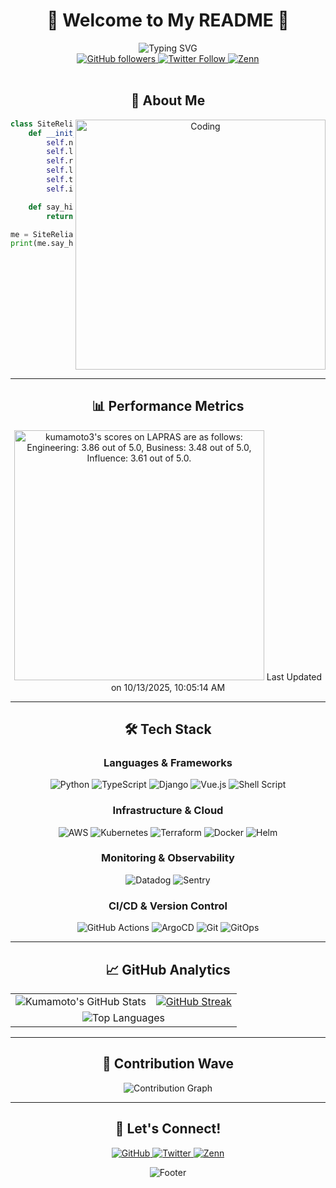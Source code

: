 <div align="center">

# 🌊 Welcome to My README 🐬

<img src="https://readme-typing-svg.herokuapp.com?font=Fira+Code&weight=600&size=28&duration=3000&pause=1000&color=0891B2&center=true&vCenter=true&width=600&lines=Hi%2C+I'm+Kumamoto+%F0%9F%91%8B;Site+Reliability+Engineer+%F0%9F%8F%97%EF%B8%8F;" alt="Typing SVG" />

<br/>

<a href="https://github.com/Kumamoto-Hamachi">
  <img src="https://img.shields.io/github/followers/Kumamoto-Hamachi?label=Follow&style=for-the-badge&color=0891b2&labelColor=1c1917" alt="GitHub followers" />
</a>
<a href="https://twitter.com/digitalhimiko">
  <img src="https://img.shields.io/twitter/follow/digitalhimiko?style=for-the-badge&color=0891b2&labelColor=1c1917&logo=twitter&logoColor=white" alt="Twitter Follow" />
</a>
<a href="https://zenn.dev/kumamoto">
  <img src="https://img.shields.io/badge/Zenn-3EA8FF?style=for-the-badge&logo=zenn&logoColor=white" alt="Zenn" />
</a>

</div>

<br/>

<div align="center">
  
## 🎯 About Me

<img align="right" alt="Coding" width="400" src="https://github.com/user-attachments/assets/5e11878e-255f-4d93-ae85-036621de7766">

<div align="left">

```python
class SiteReliabilityEngineer:
    def __init__(self):
        self.name = "Kumamoto"
        self.location = "Japan 🗾"
        self.role = "Site Reliability Engineer (SRE)"
        self.languages = ["Python 🐍", "TypeScript", "HCL (Terraform)"]
        self.tools = ["Kubernetes ☸️", "AWS ☁️", "Terraform 🏗️", "Datadog 📊"]
        self.interests = ["Infrastructure as Code", "Observability", "Automation"]

    def say_hi(self):
        return "Building reliable systems and keeping them running smoothly! 🚀"

me = SiteReliabilityEngineer()
print(me.say_hi())
```

</div>

</div>

<br clear="right"/>

---

<div align="center">

## 📊 Performance Metrics

<!--START_SECTION:lapras-card-->
<p ><a href="https://lapras.com/public/kumamoto3" target="_blank" rel="noopener noreferrer"><img alt="kumamoto3's scores on LAPRAS are as follows: Engineering: 3.86 out of 5.0, Business: 3.48 out of 5.0, Influence: 3.61 out of 5.0." src="https://lapras-card-generator.vercel.app/api/svg?e=3.86&b=3.48&i=3.61&b1=%23767676&b2=%23e1e1e1&i1=%23888888&i2=%23cccccc&l=en" width="400" ></a>  
Last Updated on 10/13/2025, 10:05:14 AM</p>
<!--END_SECTION:lapras-card-->

</div>

---

<div align="center">

## 🛠️ Tech Stack

### Languages & Frameworks

<p>
  <img src="https://img.shields.io/badge/Python-3776AB?style=for-the-badge&logo=python&logoColor=white" alt="Python" />
  <img src="https://img.shields.io/badge/TypeScript-007ACC?style=for-the-badge&logo=typescript&logoColor=white" alt="TypeScript" />
  <img src="https://img.shields.io/badge/Django-092E20?style=for-the-badge&logo=django&logoColor=white" alt="Django" />
  <img src="https://img.shields.io/badge/Vue.js-4FC08D?style=for-the-badge&logo=vue.js&logoColor=white" alt="Vue.js" />
  <img src="https://img.shields.io/badge/Shell_Script-4EAA25?style=for-the-badge&logo=gnu-bash&logoColor=white" alt="Shell Script" />
</p>

### Infrastructure & Cloud

<p>
  <img src="https://img.shields.io/badge/AWS-FF9900?style=for-the-badge&logo=amazon-aws&logoColor=white" alt="AWS" />
  <img src="https://img.shields.io/badge/Kubernetes-326CE5?style=for-the-badge&logo=kubernetes&logoColor=white" alt="Kubernetes" />
  <img src="https://img.shields.io/badge/Terraform-7B42BC?style=for-the-badge&logo=terraform&logoColor=white" alt="Terraform" />
  <img src="https://img.shields.io/badge/Docker-2496ED?style=for-the-badge&logo=docker&logoColor=white" alt="Docker" />
  <img src="https://img.shields.io/badge/Helm-0F1689?style=for-the-badge&logo=helm&logoColor=white" alt="Helm" />
</p>

### Monitoring & Observability

<p>
  <img src="https://img.shields.io/badge/Datadog-632CA6?style=for-the-badge&logo=datadog&logoColor=white" alt="Datadog" />
  <img src="https://img.shields.io/badge/Sentry-362D59?style=for-the-badge&logo=sentry&logoColor=white" alt="Sentry" />
</p>

### CI/CD & Version Control

<p>
  <img src="https://img.shields.io/badge/GitHub_Actions-2088FF?style=for-the-badge&logo=github-actions&logoColor=white" alt="GitHub Actions" />
  <img src="https://img.shields.io/badge/ArgoCD-EF7B4D?style=for-the-badge&logo=argo&logoColor=white" alt="ArgoCD" />
  <img src="https://img.shields.io/badge/Git-F05032?style=for-the-badge&logo=git&logoColor=white" alt="Git" />
  <img src="https://img.shields.io/badge/GitOps-FCA121?style=for-the-badge&logo=git&logoColor=white" alt="GitOps" />
</p>

</div>

---

<div align="center">

## 📈 GitHub Analytics

<table>
  <tr>
    <td align="center">
      <img src="https://github-readme-stats.vercel.app/api?username=Kumamoto-Hamachi&count_private=true&show_icons=true&theme=tokyonight&hide_border=true&bg_color=0D1117" alt="Kumamoto's GitHub Stats" />
    </td>
    <td align="center">
      <a href="https://git.io/streak-stats"><img src="https://streak-stats.demolab.com?user=Kumamoto-Hamachi&theme=tokyonight&hide_border=true" alt="GitHub Streak" /></a>
    </td>
  </tr>
  <tr>
    <td align="center" colspan="2">
      <img src="https://github-readme-stats.vercel.app/api/top-langs/?username=Kumamoto-Hamachi&layout=compact&theme=tokyonight&hide_border=true&bg_color=0D1117" alt="Top Languages" />
    </td>
  </tr>
</table>

</div>

---

<div align="center">

## 🌊 Contribution Wave

<img src="https://github-readme-activity-graph.vercel.app/graph?username=Kumamoto-Hamachi&theme=tokyo-night&hide_border=true&bg_color=0D1117&color=58A6FF&line=58A6FF&point=58A6FF" alt="Contribution Graph" />

</div>

---

<div align="center">

## 🤝 Let's Connect!

<p>
  <a href="https://github.com/Kumamoto-Hamachi">
    <img src="https://img.shields.io/badge/GitHub-100000?style=for-the-badge&logo=github&logoColor=white" alt="GitHub" />
  </a>
  <a href="https://twitter.com/digitalhimiko">
    <img src="https://img.shields.io/badge/Twitter-1DA1F2?style=for-the-badge&logo=twitter&logoColor=white" alt="Twitter" />
  </a>
  <a href="https://zenn.dev/kumamoto">
    <img src="https://img.shields.io/badge/Zenn-3EA8FF?style=for-the-badge&logo=zenn&logoColor=white" alt="Zenn" />
  </a>
</p>

<img src="https://capsule-render.vercel.app/api?type=waving&color=gradient&height=100&section=footer" alt="Footer" />

</div>
